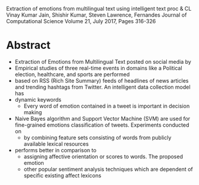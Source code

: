 Extraction of emotions from multilingual text using intelligent text proc & CL
Vinay  Kumar Jain, Shishir Kumar, Steven  Lawrence, Fernandes
Journal of Computational Science Volume 21, July 2017, Pages 316-326

# Abstract

* Extraction of Emotions from Multilingual Text posted on social media by
* Empirical studies of three real-time events
  in domains like a Political election, healthcare, and sports are performed
* based on RSS (Rich Site Summary) feeds of headlines of news articles and
    trending hashtags from Twitter. An intelligent data collection model has
* dynamic keywords
  * Every word of emotion contained in a tweet is important in decision making
* Naive Bayes algorithm and Support Vector Machine (SVM) are used for
  fine-grained emotions classification of tweets. Experiments conducted on
  * by combining feature sets consisting of words from publicly available
    lexical resources
* performs better in comparison to
  * assigning affective orientation or scores to words. The proposed emotion
  * other popular sentiment analysis techniques which are dependent of specific
    existing affect lexicons
